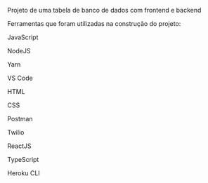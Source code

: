 Projeto de uma tabela de banco de dados com frontend e backend 

Ferramentas que foram utilizadas na construção do projeto:

JavaScript

NodeJS

Yarn

VS Code

HTML

CSS

Postman

Twilio

ReactJS

TypeScript

Heroku CLI  

